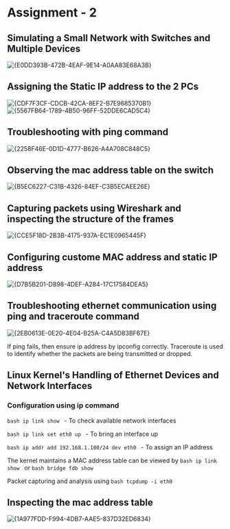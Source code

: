 
# Assignment - 2

## Simulating a Small Network with Switches and Multiple Devices
![{E0DD393B-472B-4EAF-9E14-A0AA83E68A3B}](https://github.com/user-attachments/assets/90f96bb5-7daa-4e36-807b-32bdcbe654e1)

## Assigning the Static IP address to the 2 PCs
![{CDF7F3CF-CDCB-42CA-8EF2-B7E9685370B1}](https://github.com/user-attachments/assets/95b98e47-86b6-4c09-bc23-860c31921661)
![{5567FB64-1789-4B50-96FF-52DDE6CAD5C4}](https://github.com/user-attachments/assets/4278e8d8-a1af-4573-80ae-e44a98b7be00)

## Troubleshooting with ping command
![{2258F46E-0D1D-4777-B626-A4A708C848C5}](https://github.com/user-attachments/assets/105cd64f-60cb-41f0-b425-db0830e67e75)

## Observing the mac address table on the switch
![{B5EC6227-C31B-4326-84EF-C3B5ECAEE26E}](https://github.com/user-attachments/assets/e2bd091b-94aa-4d7a-a6cf-5de16fc42c6f)

## Capturing packets using Wireshark and inspecting the structure of the frames
![{CCE5F18D-2B3B-4175-937A-EC1E0965445F}](https://github.com/user-attachments/assets/ceda5be3-7eb3-408d-a164-d22cc61406d8)

## Configuring custome MAC address and static IP address
![{D7B5B201-D898-4DEF-A284-17C17584DEA5}](https://github.com/user-attachments/assets/89fdd56a-d2fe-4fe0-b1ad-e282835a926a)

## Troubleshooting ethernet communication using ping and traceroute command
![{2EB0613E-0E20-4E04-B25A-C4A5D83BF67E}](https://github.com/user-attachments/assets/4c005299-bbfc-44c4-b397-d8b7944c0b71)

If ping fails, then ensure ip address by ipconfig  correctly.
Traceroute is used to identify whether the packets are being transmitted or dropped.

## Linux Kernel's Handling of Ethernet Devices and Network Interfaces
### Configuration using ip command
```bash ip link show ``` - To check available network interfaces

```bash ip link set eth0 up ``` - To bring an interface up

```bash ip addr add 192.168.1.100/24 dev eth0 ``` - To assign an IP address


The kernel maintains a MAC address table can be viewed by ```bash ip link show ``` or ```bash bridge fdb show ```

Packet capturing and analysis using ```bash tcpdump -i eth0 ```

## Inspecting the mac address table
![{1A977FDD-F994-4DB7-AAE5-837D32ED6834}](https://github.com/user-attachments/assets/9b727bc7-831c-4277-b586-8604bea10759)
